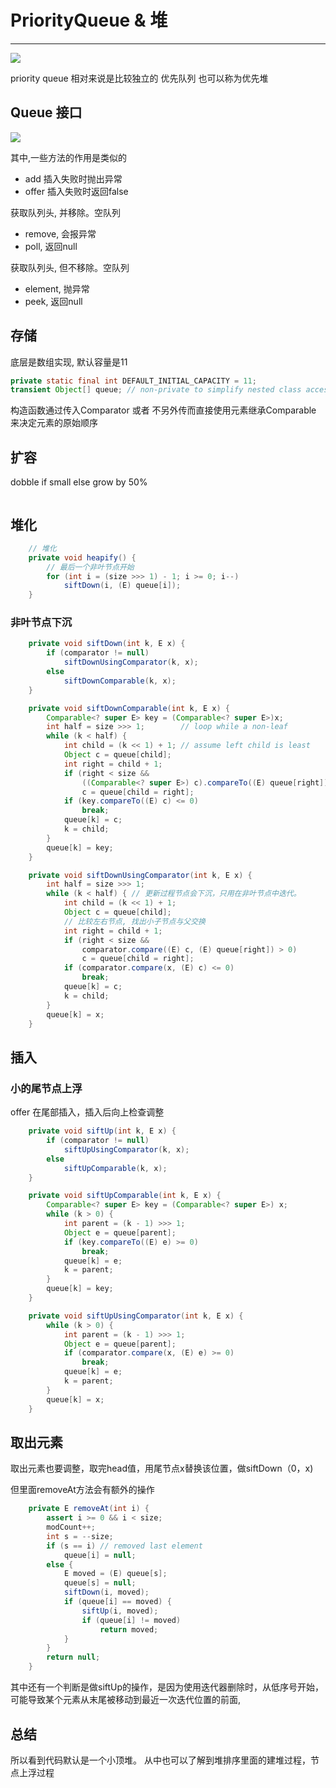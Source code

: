 # PriorityQueue & 堆

---
![](http://zpengg.oss-cn-shenzhen.aliyuncs.com/img/b97c9a03759e887d70fbffa0cff706ac.png)

priority queue 相对来说是比较独立的
优先队列 也可以称为优先堆

## Queue 接口

![](http://zpengg.oss-cn-shenzhen.aliyuncs.com/img/9365891d3e3289d4c0f70894d286a4d7.png)

其中,一些方法的作用是类似的
- add 插入失败时抛出异常
- offer 插入失败时返回false

获取队列头, 并移除。空队列
- remove, 会报异常
- poll, 返回null

获取队列头, 但不移除。空队列
- element, 抛异常
- peek, 返回null

## 存储
底层是数组实现, 默认容量是11
```JAVA
private static final int DEFAULT_INITIAL_CAPACITY = 11;
transient Object[] queue; // non-private to simplify nested class accessA
```
构造函数通过传入Comparator 或者 不另外传而直接使用元素继承Comparable 来决定元素的原始顺序

## 扩容
dobble if small else grow by 50% 
```JAVA
```

## 堆化
```JAVA
    // 堆化
    private void heapify() {
        // 最后一个非叶节点开始
        for (int i = (size >>> 1) - 1; i >= 0; i--)
            siftDown(i, (E) queue[i]);
    }
```
### 非叶节点下沉
```JAVA
    private void siftDown(int k, E x) {
        if (comparator != null)
            siftDownUsingComparator(k, x);
        else
            siftDownComparable(k, x);
    }

    private void siftDownComparable(int k, E x) {
        Comparable<? super E> key = (Comparable<? super E>)x;
        int half = size >>> 1;        // loop while a non-leaf
        while (k < half) {
            int child = (k << 1) + 1; // assume left child is least
            Object c = queue[child];
            int right = child + 1;
            if (right < size &&
                ((Comparable<? super E>) c).compareTo((E) queue[right]) > 0)
                c = queue[child = right];
            if (key.compareTo((E) c) <= 0)
                break;
            queue[k] = c;
            k = child;
        }
        queue[k] = key;
    }

    private void siftDownUsingComparator(int k, E x) {
        int half = size >>> 1;
        while (k < half) { // 更新过程节点会下沉，只用在非叶节点中迭代。
            int child = (k << 1) + 1;
            Object c = queue[child];
            // 比较左右节点, 找出小子节点与父交换
            int right = child + 1;
            if (right < size &&
                comparator.compare((E) c, (E) queue[right]) > 0)
                c = queue[child = right];
            if (comparator.compare(x, (E) c) <= 0)
                break;
            queue[k] = c;
            k = child;
        }
        queue[k] = x;
    }

```

## 插入
### 小的尾节点上浮
offer 在尾部插入，插入后向上检查调整
```JAVA
    private void siftUp(int k, E x) {
        if (comparator != null)
            siftUpUsingComparator(k, x);
        else
            siftUpComparable(k, x);
    }

    private void siftUpComparable(int k, E x) {
        Comparable<? super E> key = (Comparable<? super E>) x;
        while (k > 0) {
            int parent = (k - 1) >>> 1;
            Object e = queue[parent];
            if (key.compareTo((E) e) >= 0)
                break;
            queue[k] = e;
            k = parent;
        }
        queue[k] = key;
    }

    private void siftUpUsingComparator(int k, E x) {
        while (k > 0) {
            int parent = (k - 1) >>> 1;
            Object e = queue[parent];
            if (comparator.compare(x, (E) e) >= 0)
                break;
            queue[k] = e;
            k = parent;
        }
        queue[k] = x;
    }

```
## 取出元素
取出元素也要调整，取完head值，用尾节点x替换该位置，做siftDown（0，x)

但里面removeAt方法会有额外的操作
```JAVA
    private E removeAt(int i) {
        assert i >= 0 && i < size;
        modCount++;
        int s = --size;
        if (s == i) // removed last element
            queue[i] = null;
        else {
            E moved = (E) queue[s];
            queue[s] = null;
            siftDown(i, moved);
            if (queue[i] == moved) {
                siftUp(i, moved);
                if (queue[i] != moved)
                    return moved;
            }
        }
        return null;
    }
```
其中还有一个判断是做siftUp的操作，是因为使用迭代器删除时，从低序号开始，可能导致某个元素从末尾被移动到最近一次迭代位置的前面, 

## 总结
所以看到代码默认是一个小顶堆。
从中也可以了解到堆排序里面的建堆过程，节点上浮过程
